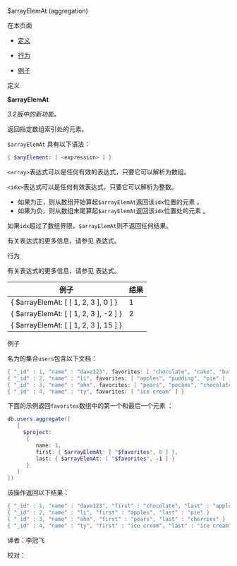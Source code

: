  [ ]()$arrayElemAt (aggregation)

[]()

在本页面

*   [定义](definition)

*   [行为](behavior)

*   [例子](examples)

 <span id="definition">定义</span>

**$arrayElemAt**

*3.2版中的新功能。*

返回指定数组索引处的元素。

`$arrayElemAt` 具有以下语法：

```powershell
{ $anyElement: [ <expression> ] }
```

`<array>`表达式可以是任何有效的表达式，只要它可以解析为数组。

`<idx>`表达式可以是任何有效表达式，只要它可以解析为整数。

- 如果为正，则从数组开始算起`$arrayElemAt`返回该`idx`位置的元素 。
- 如果为负，则从数组末尾算起`$arrayElemAt`返回该`idx`位置处的元素 。

如果`idx`超过了数组界限，`$arrayElemAt`则不返回任何结果。

有关表达式的更多信息，请参见 表达式。

 <span id="behavior">行为</span>

有关表达式的更多信息，请参见 表达式。

| 例子                                  | 结果 |
| ------------------------------------- | ---- |
| { $arrayElemAt: [ [ 1, 2, 3 ], 0 ] }  | 1    |
| { $arrayElemAt: [ [ 1, 2, 3 ], -2 ] } | 2    |
| { $arrayElemAt: [ [ 1, 2, 3 ], 15 ] } |      |

 <span id="examples">例子</span>

名为的集合`users`包含以下文档：

```powershell
{ "_id" : 1, "name" : "dave123", favorites: [ "chocolate", "cake", "butter", "apples" ] }
{ "_id" : 2, "name" : "li", favorites: [ "apples", "pudding", "pie" ] }
{ "_id" : 3, "name" : "ahn", favorites: [ "pears", "pecans", "chocolate", "cherries" ] }
{ "_id" : 4, "name" : "ty", favorites: [ "ice cream" ] }
```

下面的示例返回`favorites`数组中的第一个和最后一个元素 ：

```powershell
db.users.aggregate([
   {
     $project:
      {
         name: 1,
         first: { $arrayElemAt: [ "$favorites", 0 ] },
         last: { $arrayElemAt: [ "$favorites", -1 ] }
      }
   }
])
```

该操作返回以下结果：

```powershell
{ "_id" : 1, "name" : "dave123", "first" : "chocolate", "last" : "apples" }
{ "_id" : 2, "name" : "li", "first" : "apples", "last" : "pie" }
{ "_id" : 3, "name" : "ahn", "first" : "pears", "last" : "cherries" }
{ "_id" : 4, "name" : "ty", "first" : "ice cream", "last" : "ice cream" }
```



译者：李冠飞

校对：